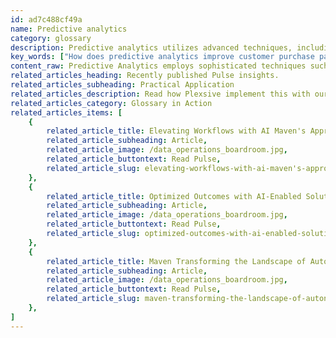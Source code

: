 ```yaml
---
id: ad7c488cf49a
name: Predictive analytics
category: glossary
description: Predictive analytics utilizes advanced techniques, including machine learning and data mining, to forecast future trends, enhancing business efficiency, reducing risks, and crafting tailored customer experiences through data-informed forecasting.
key_words: ["How does predictive analytics improve customer purchase patterns predictions?", "What is the role of machine learning in predictive analytics?", "How can data mining enhance predictive statistical modelling?", "In what ways does predictive analytics benefit cross-selling and upselling strategies?", "How does predictive analytics contribute to customer retention and nurturing?", "What are the advantages of predictive analytics in forecasting staffing needs?", "How can predictive analytics reduce risk and fraud in businesses?", "What is the significance of predictive analytics in customer experience design?", "How does predictive analytics affect supply chain management certainty?", "What methods does predictive analytics use for effective marketing plan development?"]
content_raw: Predictive Analytics employs sophisticated techniques such as machine learning, data mining, and predictive statistical modelling to forecast future outcomes based on historical data. It is a powerful tool creating value for businesses by making accurate predictions about purchase patterns, customer responses, and opportunities for cross-selling and upselling. One of the fundamental uses of predictive analytics is helping businesses attract, retain and nurture their most profitable customers thereby uplifting their operations. Beyond this, it aids companies in anticipating future customer requirements, business necessities, staffing needs, and the process enhancements required for their operations. The business benefits of predictive analytics are manifold, one of the notable ones being improvement in efficiency in production and operations. It equips businesses with the capacity to reduce risk and fraud, while designing superior customer experiences by accurately plotting likely customer journeys and anticipated touchpoints. Predictive analytics takes the mystery out of forecasting and supply chain management, infusing more certainty and control into these vital business functions. Further, it facilitates organizations to devise their marketing plans with greater exactitude, enriched knowledge, and heightened confidence. In a world that's increasingly reliant on data-driven decisions, predictive analytics, when implemented by professionals with robust experience and expertise, can pave the path for businesses of all sizes to unlock new avenues of productivity and value creation. At Maven Technologies, we leverage the power of predictive analytics to forge stronger, more informed, and future-oriented businesses.
related_articles_heading: Recently published Pulse insights.
related_articles_subheading: Practical Application
related_articles_description: Read how Plexsive implement this with our clients.
related_articles_category: Glossary in Action
related_articles_items: [
	{
		related_article_title: Elevating Workflows with AI Maven's Approach,
		related_article_subheading: Article,
		related_article_image: /data_operations_boardroom.jpg,
		related_article_buttontext: Read Pulse,
		related_article_slug: elevating-workflows-with-ai-maven's-approach
	},
	{
		related_article_title: Optimized Outcomes with AI-Enabled Solutions,
		related_article_subheading: Article,
		related_article_image: /data_operations_boardroom.jpg,
		related_article_buttontext: Read Pulse,
		related_article_slug: optimized-outcomes-with-ai-enabled-solutions
	},
	{
		related_article_title: Maven Transforming the Landscape of Autonomous Vehicles,
		related_article_subheading: Article,
		related_article_image: /data_operations_boardroom.jpg,
		related_article_buttontext: Read Pulse,
		related_article_slug: maven-transforming-the-landscape-of-autonomous-vehicles
	},
]
---
```


